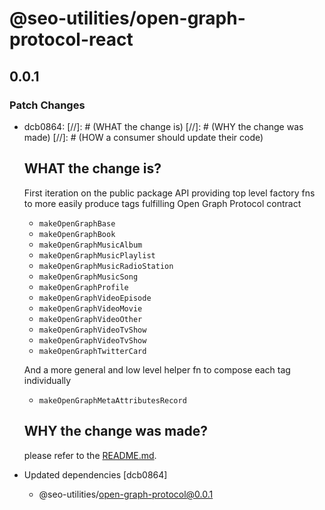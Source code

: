 # @seo-utilities/open-graph-protocol-react

## 0.0.1
### Patch Changes

- dcb0864: [//]: # (WHAT the change is)
  [//]: # (WHY the change was made)
  [//]: # (HOW a consumer should update their code)
  ## WHAT the change is?
  First iteration on the public package API
  providing top level factory fns to more easily produce tags fulfilling Open Graph Protocol contract
  - `makeOpenGraphBase`
  - `makeOpenGraphBook`
  - `makeOpenGraphMusicAlbum`
  - `makeOpenGraphMusicPlaylist`
  - `makeOpenGraphMusicRadioStation`
  - `makeOpenGraphMusicSong`
  - `makeOpenGraphProfile`
  - `makeOpenGraphVideoEpisode`
  - `makeOpenGraphVideoMovie`
  - `makeOpenGraphVideoOther`
  - `makeOpenGraphVideoTvShow`
  - `makeOpenGraphVideoTvShow`
  - `makeOpenGraphTwitterCard`
  
  And a more general and low level helper fn to compose each tag individually
  - `makeOpenGraphMetaAttributesRecord`
  
  ## WHY the change was made?
  please refer to the [README.md](https://github.com/suddenlyGiovanni/seo-utilities/blob/main/README.md).
- Updated dependencies [dcb0864]
  - @seo-utilities/open-graph-protocol@0.0.1
